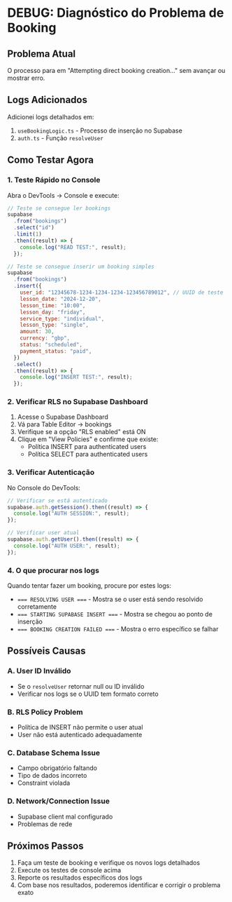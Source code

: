 # DEBUG: Diagnóstico do Problema de Booking

## Problema Atual

O processo para em "Attempting direct booking creation..." sem avançar ou mostrar erro.

## Logs Adicionados

Adicionei logs detalhados em:

1. `useBookingLogic.ts` - Processo de inserção no Supabase
2. `auth.ts` - Função `resolveUser`

## Como Testar Agora

### 1. Teste Rápido no Console

Abra o DevTools → Console e execute:

```javascript
// Teste se consegue ler bookings
supabase
  .from("bookings")
  .select("id")
  .limit(1)
  .then((result) => {
    console.log("READ TEST:", result);
  });

// Teste se consegue inserir um booking simples
supabase
  .from("bookings")
  .insert({
    user_id: "12345678-1234-1234-1234-123456789012", // UUID de teste
    lesson_date: "2024-12-20",
    lesson_time: "10:00",
    lesson_day: "friday",
    service_type: "individual",
    lesson_type: "single",
    amount: 30,
    currency: "gbp",
    status: "scheduled",
    payment_status: "paid",
  })
  .select()
  .then((result) => {
    console.log("INSERT TEST:", result);
  });
```

### 2. Verificar RLS no Supabase Dashboard

1. Acesse o Supabase Dashboard
2. Vá para Table Editor → bookings
3. Verifique se a opção "RLS enabled" está ON
4. Clique em "View Policies" e confirme que existe:
   - Política INSERT para authenticated users
   - Política SELECT para authenticated users

### 3. Verificar Autenticação

No Console do DevTools:

```javascript
// Verificar se está autenticado
supabase.auth.getSession().then((result) => {
  console.log("AUTH SESSION:", result);
});

// Verificar user atual
supabase.auth.getUser().then((result) => {
  console.log("AUTH USER:", result);
});
```

### 4. O que procurar nos logs

Quando tentar fazer um booking, procure por estes logs:

- `=== RESOLVING USER ===` - Mostra se o user está sendo resolvido corretamente
- `=== STARTING SUPABASE INSERT ===` - Mostra se chegou ao ponto de inserção
- `=== BOOKING CREATION FAILED ===` - Mostra o erro específico se falhar

## Possíveis Causas

### A. User ID Inválido

- Se o `resolveUser` retornar null ou ID inválido
- Verificar nos logs se o UUID tem formato correto

### B. RLS Policy Problem

- Política de INSERT não permite o user atual
- User não está autenticado adequadamente

### C. Database Schema Issue

- Campo obrigatório faltando
- Tipo de dados incorreto
- Constraint violada

### D. Network/Connection Issue

- Supabase client mal configurado
- Problemas de rede

## Próximos Passos

1. Faça um teste de booking e verifique os novos logs detalhados
2. Execute os testes de console acima
3. Reporte os resultados específicos dos logs
4. Com base nos resultados, poderemos identificar e corrigir o problema exato
